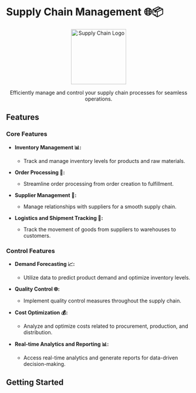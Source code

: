 # Supply Chain Management 🌐📦

<p align="center">
  <img src="https://your-supply-chain-management-logo-url.com" alt="Supply Chain Logo" width="150">
</p>

<p align="center">Efficiently manage and control your supply chain processes for seamless operations.</p>

## Features

### Core Features

- **Inventory Management 📊:**
  - Track and manage inventory levels for products and raw materials.

- **Order Processing 🛒:**
  - Streamline order processing from order creation to fulfillment.

- **Supplier Management 👥:**
  - Manage relationships with suppliers for a smooth supply chain.

- **Logistics and Shipment Tracking 🚚:**
  - Track the movement of goods from suppliers to warehouses to customers.

### Control Features

- **Demand Forecasting 📈:**
  - Utilize data to predict product demand and optimize inventory levels.

- **Quality Control 🌐:**
  - Implement quality control measures throughout the supply chain.

- **Cost Optimization 💰:**
  - Analyze and optimize costs related to procurement, production, and distribution.

- **Real-time Analytics and Reporting 📊:**
  - Access real-time analytics and generate reports for data-driven decision-making.

## Getting Started
